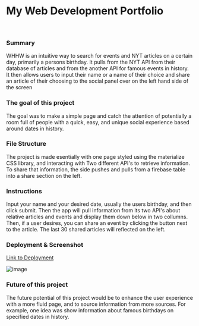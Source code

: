 # My Web Development Portfolio
<br>

### Summary
WHHW is an intuitive way to search for events and NYT articles on a certain day, primarily a persons birthday. It pulls from the NYT API from their database of articles and from the another API for famous events in history. It then allows users to input their name or a name of their choice and share an article of their choosing to the social panel over on the left hand side of the screen

### The goal of this project
The goal was to make a simple page and catch the attention of potentially a room full of people with a quick, easy, and unique social experience based around dates in history. 

### File Structure
The project is made esentially with one page styled using the materialize CSS library, and interacting with Two different API's to retrieve information. To share that information, the side pushes and pulls from a firebase table into a share section on the left. 

### Instructions
Input your name and your desired date, usually the users birthday, and then click submit. Then the app will pull information from its two API's about relative articles and events and display them down below in two collumns. Then, if a user desires, you can share an event by clicking the button next to the article. The last 30 shared articles will reflected on the left. 

### Deployment & Screenshot
[Link to Deployment](https://jwilly117.github.io/WhatHappened/)

![image](https://imgur.com/S1pLHZl.png)

### Future of this project
The future potential of this project would be to enhance the user experience with a more fluid page, and to source information from more sources. For example, one idea was show information about famous birthdays on specified dates in history. 

